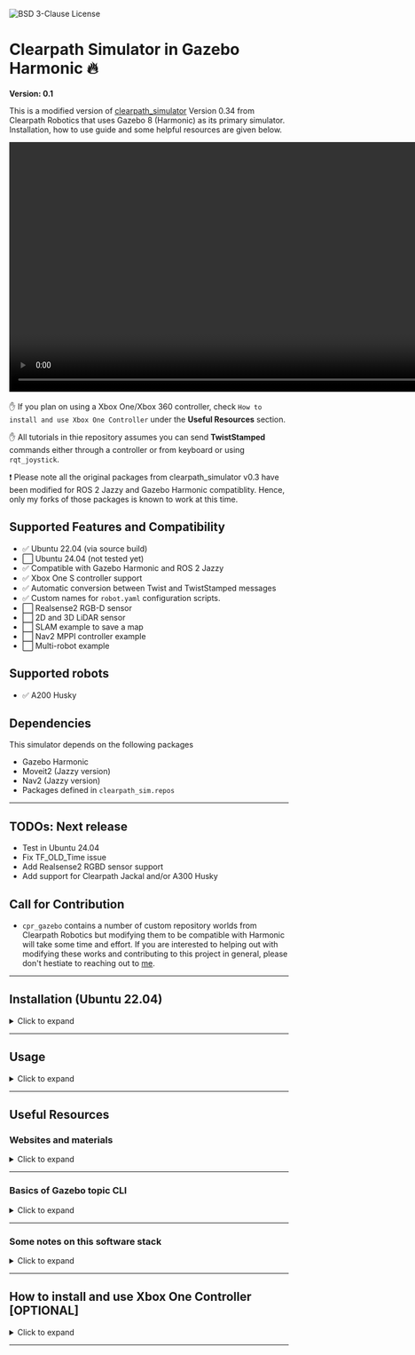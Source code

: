![BSD 3-Clause License](https://img.shields.io/badge/License-BSD%203--Clause-blue.svg)

# Clearpath Simulator in Gazebo Harmonic :fire:

**Version: 0.1**

This is a modified version of [clearpath_simulator](https://github.com/clearpathrobotics/clearpath_simulator) Version 0.34 from Clearpath Robotics that uses Gazebo 8 (Harmonic) as its primary simulator. Installation, how to use guide and some helpful resources are given below. 

<p align="center">
  <video width="900" height="auto" controls>
    <source src="docs/version01.mp4" type="video/mp4">
    Your browser does not support the video tag.
  </video>
</p>

:hand: If you plan on using a Xbox One/Xbox 360 controller, check ```How to install and use Xbox One Controller``` under the **Useful Resources** section. 

:hand: All tutorials in thie repository assumes you can send **TwistStamped** commands either through a controller or from keyboard or using ```rqt_joystick```.

:heavy_exclamation_mark: Please note all the original packages from clearpath_simulator v0.3 have been modified for ROS 2 Jazzy and Gazebo Harmonic compatiblity. Hence, only my forks of those packages is known to work at this time.

## Supported Features and Compatibility

- :white_check_mark: Ubuntu 22.04 (via source build)
- :white_large_square: Ubuntu 24.04 (not tested yet)
- :white_check_mark: Compatible with Gazebo Harmonic and ROS 2 Jazzy
- :white_check_mark: Xbox One S controller support
- :white_check_mark: Automatic conversion between Twist and TwistStamped messages
- :white_check_mark: Custom names for ```robot.yaml``` configuration scripts.
- :white_large_square: Realsense2 RGB-D sensor
- :white_large_square: 2D and 3D LiDAR sensor
- :white_large_square: SLAM example to save a map
- :white_large_square: Nav2 MPPI controller example
- :white_large_square: Multi-robot example

## Supported robots

- :white_check_mark: A200 Husky

## Dependencies

This simulator depends on the following packages

- Gazebo Harmonic
- Moveit2 (Jazzy version)
- Nav2 (Jazzy version)
- Packages defined in ```clearpath_sim.repos```

---

## TODOs: Next release

- Test in Ubuntu 24.04
- Fix TF_OLD_Time issue
- Add Realsense2 RGBD sensor support
- Add support for Clearpath Jackal and/or A300 Husky

## Call for Contribution

- ```cpr_gazebo``` contains a number of custom repository worlds from Clearpath Robotics but modifying them to be compatible with Harmonic will take some time and effort. If you are interested to helping out with modifying these works and contributing to this project in general, please don't hestiate to reaching out to [me](mechazo11.github.io).

---

## Installation (Ubuntu 22.04)
<details>
<summary>Click to expand</summary>
- If you are using Ubuntu 22.04, and had previously used ROS 2 Humble, you need to first ensure that the ROS 2 Humble global workspace is not sourced. The first step is to just comment out ```source /opt/ros/humble/setup.bash``` from ```.bashrc``` file.

- [Optional] step: Remove ```/opt/ros/humble``` from global ```PATH``` variable.

```bash
echo $PATH # check /opt/ros/humble is included in the PATH variable
export PATH=$(echo $PATH | tr ':' '\n' | grep -v "/opt/ros/humble" | tr '\n' ':' | sed 's/:$//')
```

- **WARNING!!** in the event the above doesn't work, the easiest thing to do is to remove ROS 2 Humble binaries from **system-level** using ```sudo apt remove ros-humble*```. Please note, if you need to use ROS 2 Humble again, you would need to reinstall the binaries or build ROS 2 humble from source.

### Install Prerequisits

```bash
sudo apt update
sudo apt upgrade
sudo apt-get install python3-dev python3-tk libyaml-cpp-dev joystick
pip3 install numpy catkin_pkg empy lark jinja2 typeguard pyyaml 
```

### Build and Install this workspace

- If you are using **Ubuntu 24.04**, you can skip the steps of setting up ROS 2 Jazzy, Moveit, Nav2 and Gazebo Harmonic workspaces since, binaries to install them will be available and in theory would be installed by the ```rosdep install``` command. In this case make sure to first invoke ```sudo rosdep update``` first.

- If you are using **Ubuntu 22.04**, then build the following workspaces in sequence. Allot about ~ 1 hr and ~40Gb of disk space
  
- Build a **ROS 2 Jazzy** workspace: <https://github.com/Mechazo11/ubuntu22_jazzy_ws>

- Build **Gazebo Harmonic** workspace: <https://github.com/Mechazo11/gazebo_harmonic_ws>

- Build **Moveit2, Nav2** (Jazzy compatible) workspace: <https://github.com/Mechazo11/moveit2_jazzy_ws>

- Build this workspace using the following steps

```bash
cd ~
git clone https://github.com/Mechazo11/clearpath_simulator_harmonic_ws.git
cd clearpath_simulator_harmonic_ws/
mkdir src
vcs import src < clearpath_sim.repos --recursive
rosdep install -r --from-paths src --rosdistro jazzy -i -y
source ~/ubuntu22_jazzy_ws/install/setup.bash
source ~/gazebo_harmonic_ws/install/setup.bash
source ~/moveit2_nav2_jazzy_ws/install/setup.bash
colcon build --symlink-install --cmake-args -DCMAKE_CXX_FLAGS="-w"
```
</details>

---

## Usage
<details>
<summary>Click to expand</summary>
- In a new terminal, source all workspaces in the following sequence

```bash
source ~/ubuntu22_jazzy_ws/install/setup.bash
source ~/gazebo_harmonic_ws/install/setup.bash
source ~/moveit2_jazzy_ws/install/setup.bash
source ~/clearpath_simulator_harmonic_ws/install/setup.bash
```

- Append location of the ```world``` file to the current value of ```GZ_SIM_RESOURCE_PATH``` env variable

```bash
export GZ_VERSION=harmonic 
export GZ_SIM_RESOURCE_PATH=$GZ_SIM_RESOURCE_PATH:~/clearpath_simulator_harmonic_ws/install/clearpath_gz/share/clearpath_gz/worlds
```

- [OPTIONAL IF YOU HAD REBOOTED THE SYSTEM] Recreate symlink and reload udev rules. Do the following

```bash
sudo ln -s /dev/input/js2 /dev/input/xbox
sudo udevadm control --reload-rules
sudo udevadm trigger
ls -l /dev/input/xbox
```

## Launch simulation

```bash
ros2 launch clearpath_gz empty_launch.py robot_config_yaml:=husky_a200_sample.yaml
```

- Test robot's movement with a TwistStamped message

```bash
ros2 topic pub /a200_0000/platform_velocity_controller/cmd_vel geometry_msgs/msg/TwistStamped "{header: {stamp: {sec: 0, nanosec: 0}, frame_id: 'base_link'}, twist: {linear: {x: 1.0, y: 0.0, z: 0.0}, angular: {x: 0.0, y: 0.0, z: 0.5}}}"
```

- If the robot moves, then all controller configurations have been setup correctly, now we can use a gamepad to control the robot

- Control the robot's movement
  - Press and Hold ```LB``` to enable teleop
  - Press and Hold ```RB``` to enable faster movement
  - Analog stick 1 controls both linear and angular velocities

- Launch the ```warehouse_cpr``` world that brings in a A200 Husky robot

```bash
ros2 launch clearpath_gz simulation.launch.py robot_config_yaml:=husky_a200_sample.yaml world:=warehouse_cpr
```
</details>

---

## Useful Resources

### Websites and materials
<details>
<summary>Click to expand</summary>

- Clearpath uses a **single yaml** file to define its robots. More details here <https://docs>. clearpathrobotics.com/docs/ros/config/yaml/overview/.
- [Simulate](https://docs.clearpathrobotics.com/docs/ros/tutorials/simulator/simulate/)
- [Migration from Gazebo Classic: SDF](https://gazebosim.org/api/sim/8/migrationsdf.html)
- [ROS 2 and Gazebo Integration Best Practices](https://vimeo.com/showcase/9954564/video/767127300)
- [Spherical Coordinates](https://gazebosim.org/api/sim/8/spherical_coordinates.html)
- [Finding resources](https://gazebosim.org/api/sim/8/resources.html)
- [GZ_SIM_RESOURCE_PATH](https://robotics.stackexchange.com/questions/108511/what-should-gz-sim-resource-path-be-pointing-to)
- [ros2_control_demos](https://github.com/ros-controls/ros2_control_demos)
- [Simulation of a 4WS Robot Using ROS2 Control and Gazebo](https://www.youtube.com/watch?v=VX53gAXafUA): This example moved a 4W drive robot using ros2_control
- teleop_twist_joy: <https://github.com/ros2/teleop_twist_joy>
- Teleo with a joystick: <https://articulatedrobotics.xyz/tutorials/mobile-robot/applications/teleop/>
- teleop_twist_joy: <https://github.com/ros2/teleop_twist_joy>
- On using Substitutions in ROS 2 launch files: <https://daobook.github.io/ros2-docs/xin/Tutorials/Launch-Files/Using-Substitutions.html>
- Pose publisher demo: <https://github.com/gazebosim/gz-sim/blob/gz-sim8/examples/worlds/pose_publisher.sdf>
- Documentations on using gazebo_ros2_control: <https://control.ros.org/rolling/doc/gazebo_ros2_control/doc/index.html>
- ROS 2 Gazebo tutorial robot simulation with `ros2_control`: <https://www.youtube.com/watch?v=PM_1Nb9u-N0>
- An excellent example for correctly defining `ros2_control` plugin names to connect with Gazebo Harmonic: <https://www.youtube.com/watch?v=u54WAlAewMU>
- Convert Twist to TwistStamped message: <https://github.com/joshnewans/twist_stamper>
- Complete list of Github markdown emoji support: <https://gist.github.com/rxaviers/7360908>

</details>

---

### Basics of Gazebo topic CLI
<details>
<summary>Click to expand</summary>

- To list all published topic ```gz topic -l```
- To echo a gz topic: ```gz topic -e --topic  /model/a200_0000/robot/cmd_vel```

</details>

---

### Some notes on this software stack
<details>
<summary>Click to expand</summary>

- Joystick nodes are launched from the ```clearpath_common/clearpath_control/teleop_joy.launch.py``` file

- To find out where `ros2_control`, `gazebo` plugins and `ros_gz_bridge` elements of A200 Husky robots are defined, start looking into ```clearpath_common/clearpath_platform_description/urdf/a200```. The same is true for the other supported robots

</details>

---

## How to install and use Xbox One Controller [OPTIONAL]
<details>
<summary>Click to expand</summary>
The following instructions are valid for a Xbox One game controller and Ubuntu 22.04 / 24/04.

- Ensure ```dkms```, ```bluez``` and ```xpadneo``` drivers are installed. Bu default ```dkms``` and ```linux headers``` will be installed in Ubuntu 22.04. Install ```bluez```: ```sudo apt-get install bluez```

- Install ```xpadneo```

```bash
cd ~Downloads/
git clone https://github.com/atar-axis/xpadneo.git
cd ~xpandneo/
sudo ./install.sh
```

- Pair a Xbox controller, follow the steps shown below

<img src="docs/gamepad_connection.png" alt="alt text" style="height:500px; width:auto; object-fit: cover;">

- Clone ```joy_tester``` library and build it

```bash
cd ~/clearpath_simulator_harmonic_ws/src
git clone https://github.com/joshnewans/joy_tester.git
cd ..
colcon build --symlink-install --packages-select joy_tester
source ./install/setup.bash
```

- Then launch the ```joy_tester``` package to test if all the buttons are working properly.

- In one terminal, run the teleop_twist_joy

```bash
ros2 launch teleop_twist_joy teleop-launch.py joy_config:='xbox'
```

- In the other terminal run the ```test_joy```

```bash
source ~/clearpath_simulator_harmonic_ws/install/setup.bash
ros2 run joy_tester test_joy
```

- If successfull you should see something like the following
<img src="docs/joy_test.png" alt="alt text" style="height:500px; width:auto; object-fit: cover;">

- Now identify which ```jsx``` represents the connected gamepad. First find out how many ```jsx``` device nodes are there

```bash
ls /dev/input/js*
```

- Test each node until you find the one that reacts with a button press. In my case it was ```js2``` node

```bash
jstest /dev/input/js2
```

- Now create a symbolic link between this node and ```/dev/input/xbox``` and create udev rule

  - Create symbolic links and ```udev``` rule: ```sudo ln -s /dev/input/js2 /dev/input/xbox```
  - Identify unique properties:
  
  ```bash
  udevadm info -a -n /dev/input/js2 | grep -E 'ATTRS{idVendor}|ATTRS{idProduct}|ATTRS{name}'
  ```.
  
  An **example** is shown below, DO NOT COPY THESE

  ```bash
    ATTRS{name}=="Xbox Wireless Controller"
    ATTRS{idProduct}=="0032"
    ATTRS{idVendor}=="8087"
    ATTRS{idProduct}=="0608"
    ATTRS{idVendor}=="05e3"
    ATTRS{idProduct}=="0002"
    ATTRS{idVendor}=="1d6b"
  ```

  - Create udev rule file: ```sudo nano /etc/udev/rules.d/99-xbox-controller.rules``` and copy these attributes (after filling them out wiht idVendor and idProduct unique to your controller)

  ```bash
  SUBSYSTEM=="input", KERNEL=="js[0-9]*", ATTRS{idVendor}=="05e3", ATTRS{idProduct}=="0002", SYMLINK+="input/xbox"
  ```
  
  Make sure to change with actual values
  - Reload Udev rules and trigger

  ```bash
    sudo udevadm control --reload-rules
    sudo udevadm trigger
  ```

  - Verify simlink: ```ls -l /dev/input/xbox``` you should see something like this
  <img src="docs/symlink.png" alt="alt text" style="height:50px; width:auto; object-fit: cover;">
</details>

---